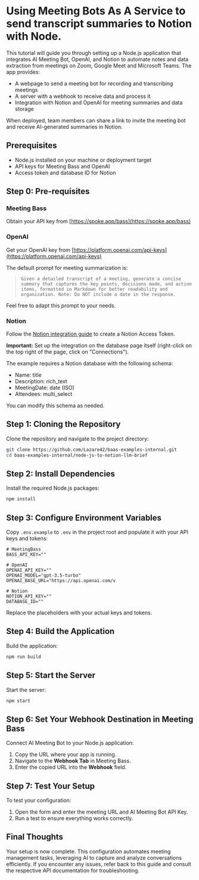 # Using Meeting Bots As A Service to send transcript summaries to Notion with Node.

This tutorial will guide you through setting up a Node.js application that integrates AI Meeting Bot, OpenAI, and Notion to automate notes and data extraction from meetings on Zoom, Google Meet and Microsoft Teams.
The app provides:

- A webpage to send a meeting bot for recording and transcribing meetings
- A server with a webhook to receive data and process it
- Integration with Notion and OpenAI for meeting summaries and data storage

When deployed, team members can share a link to invite the meeting bot and receive AI-generated summaries in Notion.

## Prerequisites

- Node.js installed on your machine or deployment target
- API keys for Meeting Bass and OpenAI
- Access token and database ID for Notion

## Step 0: Pre-requisites

### Meeting Bass

Obtain your API key from [https://spoke.app/bass](https://spoke.app/bass)

### OpenAI

Get your OpenAI key from [https://platform.openai.com/api-keys](https://platform.openai.com/api-keys)

The default prompt for meeting summarization is:

> `Given a detailed transcript of a meeting, generate a concise summary that captures the key points, decisions made, and action items, formatted in Markdown for better readability and organization. Note: Do NOT include a date in the response.`

Feel free to adapt this prompt to your needs.

### Notion

Follow the [Notion integration guide](https://developers.notion.com/docs/create-a-notion-integration) to create a Notion Access Token.

**Important:** Set up the integration on the database page itself (right-click on the top right of the page, click on "Connections").

The example requires a Notion database with the following schema:

- Name: title
- Description: rich_text
- MeetingDate: date (ISO)
- Attendees: multi_select

You can modify this schema as needed.

## Step 1: Cloning the Repository

Clone the repository and navigate to the project directory:

```bash
git clone https://github.com/Lazare42/baas-examples-internal.git
cd baas-examples-internal/node-js-to-notion-llm-brief
```

## Step 2: Install Dependencies

Install the required Node.js packages:

```bash
npm install
```

## Step 3: Configure Environment Variables

Copy `.env.example` to `.env` in the project root and populate it with your API keys and tokens:

```
# MeetingBass
BASS_API_KEY=""

# OpenAI
OPENAI_API_KEY=""
OPENAI_MODEL="gpt-3.5-turbo"
OPENAI_BASE_URL="https://api.openai.com/v

# Notion
NOTION_API_KEY=""
DATABASE_ID=""

```

Replace the placeholders with your actual keys and tokens.

## Step 4: Build the Application

Build the application:

```bash
npm run build
```

## Step 5: Start the Server

Start the server:

```bash
npm start
```

## Step 6: Set Your Webhook Destination in Meeting Bass

Connect AI Meeting Bot to your Node.js application:

1. Copy the URL where your app is running.
2. Navigate to the **Webhook Tab** in Meeting Bass.
3. Enter the copied URL into the **Webhook** field.

## Step 7: Test Your Setup

To test your configuration:

1. Open the form and enter the meeting URL and AI Meeting Bot API Key.
2. Run a test to ensure everything works correctly.

## Final Thoughts

Your setup is now complete. This configuration automates meeting management tasks, leveraging AI to capture and analyze conversations efficiently. If you encounter any issues, refer back to this guide and consult the respective API documentation for troubleshooting.
